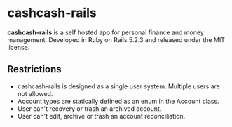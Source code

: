 # cashcash-rails

**cashcash-rails** is a self hosted app for personal finance and money management. Developed in Ruby on Rails 5.2.3 and released under the MIT license.

## Restrictions

* cashcash-rails is designed as a single user system. Multiple users are not allowed.
* Account types are statically defined as an enum in the Account class.
* User can't recovery or trash an archived account.
* User can't edit, archive or trash an account reconciliation.
